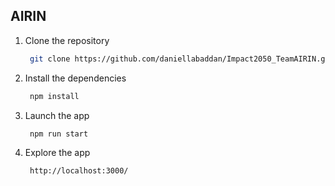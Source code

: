 ## AIRIN

1. Clone the repository

   ```bash
    git clone https://github.com/daniellabaddan/Impact2050_TeamAIRIN.git
   ```

1. Install the dependencies

   ```bash
    npm install
   ```

1. Launch the app

   ```bash
    npm run start
   ```

1. Explore the app
   ```bash
    http://localhost:3000/
   ```
